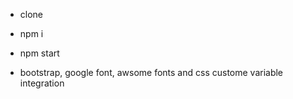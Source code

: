 - clone 
- npm i 
- npm start 

- bootstrap, google font, awsome fonts and css custome variable integration 
